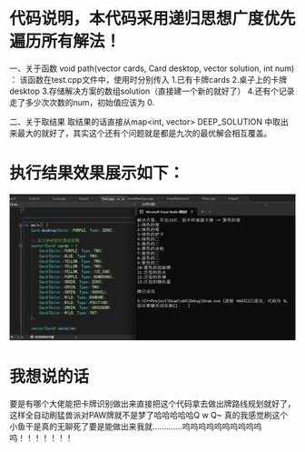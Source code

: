# 代码说明，本代码采用递归思想广度优先遍历所有解法！

一、关于函数 void path(vector<Card> cards, Card desktop, vector<Card> solution, int num) ：
该函数在test.cpp文件中，使用时分别传入
1.已有卡牌cards
2.桌子上的卡牌desktop
3.存储解决方案的数组solution（直接建一个新的就好了）
4.还有个记录走了多少次次数的num，初始值应该为 0.

二、关于取结果
取结果的话直接从map<int, vector<Card>> DEEP_SOLUTION 中取出来最大的就好了，其实这个还有个问题就是都是九次的最优解会相互覆盖。


# 执行结果效果展示如下：
![image](https://github.com/SmerryBeta/PA_PAWs_DiscardAlgorithm/blob/main/%E5%B1%95%E7%A4%BA.png)

# 我想说的话
要是有哪个大佬能把卡牌识别做出来直接把这个代码拿去做出牌路线规划就好了，这样全自动刷猛兽派对PAW牌就不是梦了哈哈哈哈哈Q w Q~
真的我感觉刷这个小鱼干是真的无聊死了要是能做出来我就.............呜呜呜呜呜呜呜呜呜呜呜！！！！！！！
